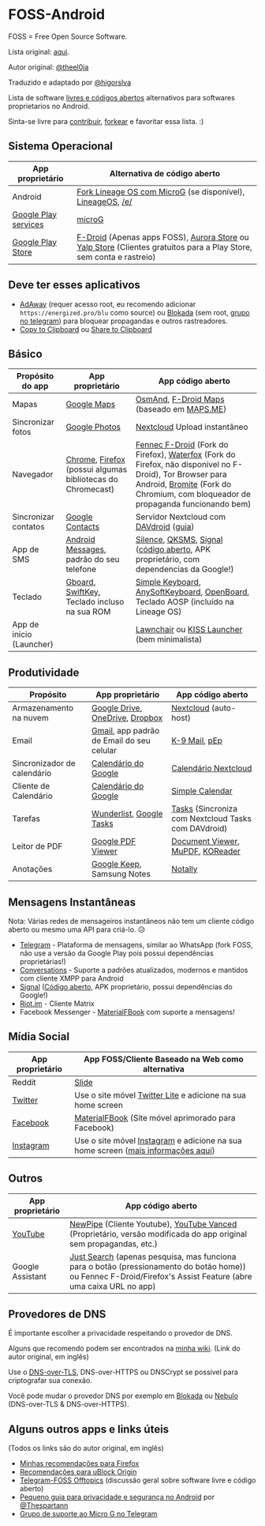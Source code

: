 # FOSS-Android
FOSS = Free Open Source Software.

Lista original: [aqui](https://github.com/theel0ja/foss-android/edit/master/README.md).

Autor original: [@theel0ja](https://github.com/theel0ja)

Traduzido e adaptado por [@higorslva](https://github.com/higorslva)

Lista de software [livres e códigos abertos](https://pt.wikipedia.org/wiki/Software_livre_e_de_c%C3%B3digo_aberto) alternativos para softwares proprietarios no Android.

Sinta-se livre para [contribuir](https://github.com/theel0ja/foss-android/edit/master/README.md), [forkear](https://github.com/theel0ja/foss-android/fork) e favoritar essa lista. :)

## Sistema Operacional

|App proprietário|Alternativa de código aberto|
|---------------|--------|
|Android|[Fork Lineage OS com MicroG](https://lineage.microg.org/) (se disponível), [LineageOS](https://lineageos.org/), [/e/](https://e.foundation/)|
|[Google Play services](https://pt.wikipedia.org/wiki/Google_Play_Services)|[microG](https://microg.org/)|
|[Google Play Store](https://pt.wikipedia.org/wiki/Google_Play)|[F-Droid](https://f-droid.org/pt/) (Apenas apps FOSS), [Aurora Store](https://f-droid.org/en/packages/com.dragons.aurora/) ou [Yalp Store](https://f-droid.org/packages/com.github.yeriomin.yalpstore/) (Clientes gratuitos para a Play Store, sem conta e rastreio)|

## Deve ter esses aplicativos

* [AdAway](https://f-droid.org/packages/org.adaway/) (requer acesso root, eu recomendo adicionar `https://energized.pro/blu` como source) ou [Blokada](https://blokada.org/) (sem root, [grupo no telegram](https://t.me/blokadachat)) para bloquear propagandas e outros rastreadores.
* [Copy to Clipboard](https://f-droid.org/en/packages/se.johanhil.clipboard/) ou [Share to Clipboard](https://f-droid.org/en/packages/com.tengu.sharetoclipboard/)

## Básico

|Propósito do app|App proprietário|App código aberto|
|------------------|---------------|--------|
|Mapas|[Google Maps](https://play.google.com/store/apps/details?id=com.google.android.apps.maps&hl=en)|[OsmAnd](https://f-droid.org/packages/net.osmand.plus/), [F-Droid Maps](https://f-droid.org/en/packages/com.github.axet.maps/) (baseado em [MAPS.ME](https://maps.me/))|
|Sincronizar fotos|[Google Photos](https://play.google.com/store/apps/details?id=com.google.android.apps.photos&hl=en)|[Nextcloud](https://nextcloud.com/) Upload instantâneo|
|Navegador|[Chrome](https://play.google.com/store/apps/details?id=com.android.chrome), [Firefox](https://play.google.com/store/apps/details?id=org.mozilla.firefox) (possui algumas bibliotecas do Chromecast)|[Fennec F-Droid](https://f-droid.org/en/packages/org.mozilla.fennec_fdroid/) (Fork do Firefox), [Waterfox](https://play.google.com/store/apps/details?id=org.waterfoxproject.waterfox) (Fork do Firefox, não disponível no F-Droid), Tor Browser para Android, [Bromite](https://www.bromite.org/) (Fork do Chromium, com bloqueador de propaganda funcionando bem)|
|Sincronizar contatos|[Google Contacts](https://en.wikipedia.org/wiki/Google_Contacts)|Servidor Nextcloud com [DAVdroid](https://f-droid.org/en/packages/at.bitfire.davdroid/) ([guia](https://www.davdroid.com/tested-with/nextcloud/))|
|App de SMS|[Android Messages](https://play.google.com/store/apps/details?id=com.google.android.apps.messaging&hl=en), padrão do seu telefone|[Silence](https://f-droid.org/en/packages/org.smssecure.smssecure/), [QKSMS](https://f-droid.org/packages/com.moez.QKSMS/), [Signal](https://signal.org/android/apk/) ([código aberto](https://github.com/signalapp/Signal-Android), APK proprietário, com dependencias da Google!)|
|Teclado|[Gboard](https://play.google.com/store/apps/details?id=com.google.android.inputmethod.latin), [SwiftKey](https://play.google.com/store/apps/details?id=com.touchtype.swiftkey), Teclado incluso na sua ROM|[Simple Keyboard](https://f-droid.org/en/packages/rkr.simplekeyboard.inputmethod/), [AnySoftKeyboard](https://anysoftkeyboard.github.io/), [OpenBoard](https://f-droid.org/packages/org.dslul.openboard.inputmethod.latin), Teclado AOSP (incluído na Lineage OS)|
|App de início (Launcher)||[Lawnchair](https://f-droid.org/packages/ch.deletescape.lawnchair.plah/) ou [KISS Launcher](https://f-droid.org/en/packages/fr.neamar.kiss/) (bem minimalista)

## Produtividade

|Propósito|App proprietário|App código aberto|
|-------|---------------|--------|
|Armazenamento na nuvem|[Google Drive](https://play.google.com/store/apps/details?id=com.google.android.apps.docs), [OneDrive](https://play.google.com/store/apps/details?id=com.microsoft.skydrive), [Dropbox](https://play.google.com/store/apps/details?id=com.dropbox.android)|[Nextcloud](https://nextcloud.com/) (auto-host)|
|Email|[Gmail](https://play.google.com/store/apps/details?id=com.google.android.gm), app padrão de Email do seu celular|[K-9 Mail](https://f-droid.org/en/packages/com.fsck.k9/), [pEp](https://f-droid.org/packages/security.pEp/)|
|Sincronizador de calendário|[Calendário do Google](https://www.google.com/calendar/about/)|[Calendário Nextcloud](https://apps.nextcloud.com/apps/calendar)|
|Cliente de Calendário|[Calendário do Google](https://play.google.com/store/apps/details?id=com.google.android.calendar)|[Simple Calendar](https://f-droid.org/packages/com.simplemobiletools.calendar/)|
|Tarefas|[Wunderlist](https://play.google.com/store/apps/details?id=com.wunderkinder.wunderlistandroid), [Google Tasks](https://play.google.com/store/apps/details?id=com.google.android.apps.tasks)|[Tasks](https://f-droid.org/en/packages/org.dmfs.tasks/) (Sincroniza com Nextcloud Tasks com DAVdroid)|
|Leitor de PDF|[Google PDF Viewer](https://play.google.com/store/apps/details?id=com.google.android.apps.pdfviewer&hl=en_US)|[Document Viewer](https://f-droid.org/en/packages/org.sufficientlysecure.viewer/), [MuPDF](https://f-droid.org/en/packages/com.artifex.mupdf.viewer.app/), [KOReader](https://f-droid.org/en/packages/org.koreader.launcher/)|
|Anotações| [Google Keep](https://play.google.com/store/apps/details?id=com.google.android.keep&hl=pt_BR&gl=US), Samsung Notes| [Notally](https://f-droid.org/pt_BR/packages/com.omgodse.notally)|

## Mensagens Instantâneas

Nota: Várias redes de mensageiros instantâneos não tem um cliente código aberto ou mesmo uma API para criá-lo. 😥

* [Telegram](https://f-droid.org/en/packages/org.telegram.messenger/) - Plataforma de mensagens, similar ao WhatsApp (fork FOSS, não use a versão da Google Play pois possui dependências proprietárias!)
* [Conversations](https://f-droid.org/en/packages/eu.siacs.conversations/) - Suporte a padrões atualizados, modernos e mantidos com cliente XMPP para Android
* [Signal](https://signal.org/android/apk/) ([Código aberto](https://github.com/signalapp/Signal-Android), APK proprietário, possui dependências do Google!)
* [Riot.im](https://f-droid.org/packages/im.vector.alpha/) - Cliente Matrix
* Facebook Messenger - [MaterialFBook](https://github.com/ZeeRooo/MaterialFBook) com suporte a mensagens!

## Mídia Social

|App proprietário|App FOSS/Cliente Baseado na Web como alternativa|
|---------------|-------------------------------------|
|Reddit|[Slide](https://f-droid.org/en/packages/me.ccrama.redditslide/)|
|[Twitter](https://play.google.com/store/apps/details?id=com.twitter.android)|Use o site móvel [Twitter Lite](https://mobile.twitter.com/home) e adicione na sua home screen|
|[Facebook](https://play.google.com/store/apps/details?id=com.facebook.katana&hl=en)|[MaterialFBook](https://github.com/ZeeRooo/MaterialFBook) (Site móvel aprimorado para Facebook)|
|[Instagram](https://play.google.com/store/apps/details?id=com.instagram.android)|Use o site móvel [Instagram](https://www.instagram.com/) e adicione na sua home screen ([mais informações aqui](https://www.androidpolice.com/2017/05/10/instagram-new-mobile-web-app-ability-upload-photos/))|

## Outros

|App proprietário|App código aberto|
|---------------|--------|
|[YouTube](https://play.google.com/store/apps/details?id=com.google.android.youtube&hl=en)|[NewPipe](https://f-droid.org/en/packages/org.schabi.newpipe/) (Cliente Youtube), [YouTube Vanced](https://forum.xda-developers.com/android/apps-games/app-youtube-vanced-edition-t3758757) (Proprietário, versão modificada do app original sem propagandas, etc.)
|Google Assistant|[Just Search](https://f-droid.org/packages/co.pxhouse.sas/) (apenas pesquisa, mas funciona para o botão (pressionamento do botão home)) ou Fennec F-Droid/Firefox's Assist Feature (abre uma caixa URL no app)|

<!--

## Basics

|Purpose|Proprietary app|FOSS App|
|-------|---------------|--------|

-->

## Provedores de DNS

É importante escolher a privacidade respeitando o provedor de DNS.

Alguns que recomendo podem ser encontrados na [minha wiki](https://wiki.lelux.fi/dns/resolvers). (Link do autor original, em inglês)

Use o [DNS-over-TLS](https://wiki.lelux.fi/dns-over-tls/#android), DNS-over-HTTPS ou DNSCrypt se possível para criptografar sua conexão.

Você pode mudar o provedor DNS por exemplo em [Blokada](https://blokada.org/) ou [Nebulo](https://smokescreen.app/) (DNS-over-TLS & DNS-over-HTTPS).


## Alguns outros apps e links úteis
(Todos os links são do autor original, em inglês)

* [Minhas recomendações para Firefox](https://github.com/theel0ja/firefox-recommendations/blob/master/README.md)
* [Recomendações para uBlock Origin](https://github.com/theel0ja/ubo-recommendations/blob/master/README.md)
* [Telegram-FOSS Offtopics](https://t.me/tfossofftop) (discussão geral sobre software livre e código aberto)
* [Pequeno guia para privacidade e segurança no Android](https://t.me/AOSDPx/80) por [@Thespartann](https://github.com/Thespartann)
* [Grupo de suporte ao Micro G no Telegram](https://t.me/microGSupport) 
 
